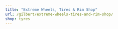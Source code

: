 ```yaml
---
title: "Extreme Wheels, Tires & Rim Shop"
url: /gilbert/extreme-wheels-tires-and-rim-shop/
shop: tyres
---
```

